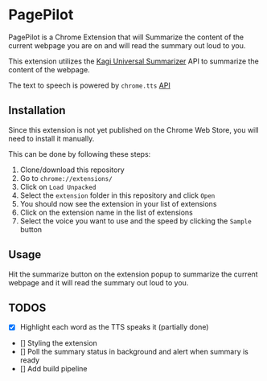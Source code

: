 # PagePilot

PagePilot is a Chrome Extension that will Summarize the content of the current webpage you are on and will read the summary out loud to you.

This extension utilizes the [Kagi Universal Summarizer](https://labs.kagi.com/ai/sum) API to summarize the content of the webpage.

The text to speech is powered by `chrome.tts` [API](https://developer.chrome.com/docs/extensions/reference/tts/)

## Installation

Since this extension is not yet published on the Chrome Web Store, you will need to install it manually.

This can be done by following these steps:

1. Clone/download this repository
2. Go to `chrome://extensions/`
3. Click on `Load Unpacked`
4. Select the `extension` folder in this repository and click `Open`
5. You should now see the extension in your list of extensions
6. Click on the extension name in the list of extensions
7. Select the voice you want to use and the speed by clicking the `Sample` button

## Usage

Hit the summarize button on the extension popup to summarize the current webpage and it will read the summary out loud to you.

## TODOS

- [x] Highlight each word as the TTS speaks it (partially done)
- [] Styling the extension
- [] Poll the summary status in background and alert when summary is ready
- [] Add build pipeline
